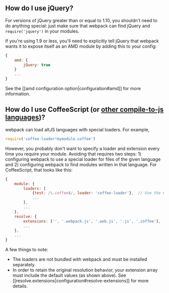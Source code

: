 ## How do I use jQuery?

For versions of jQuery greater than or equal to 1.10, you shouldn't need to do anything special: just make sure that webpack can find jQuery  and `require('jquery')` in your modules.

If you're using 1.9 or less, you'll need to explicitly tell jQuery that webpack wants it to expose itself as an AMD module by adding this to your config:

```javascript
{
    amd: {
        jQuery: true
    }
    ...
}
```

See the [[amd configuration option|configuration#amd]] for more information.


## How do I use CoffeeScript (or [other compile-to-js languages](https://github.com/jashkenas/coffee-script/wiki/List-of-languages-that-compile-to-JS))?

webpack can load altJS languages with special loaders. For example,

```javascript
require('coffee-loader!mymodule.coffee')
```

However, you probably don't want to specify a loader and extension every time you require your module. Avoiding that requires two steps: 1) configuring webpack to use a special loader for files of the given language and 2) configuring webpack to find modules written in that language. For CoffeeScript, that looks like this:

```javascript
{
    module: {
        loaders: [
            {test: /\.coffee$/, loader: 'coffee-loader'},  // Use the CoffeeScript loader for *.coffee files
            ...
        ],
        ...
    },
    resolve: {
        extensions: ['', '.webpack.js', '.web.js', '.js', '.coffee'],  // Look for *.coffee files when resolving modules
        ...
    },
    ...
}
```

A few things to note:

* The loaders are not bundled with webpack and must be installed separately.
* In order to retain the original resolution behavior, your extension array must include the default values (as shown above). See [[resolve.extensions|configuration#resolve-extensions]] for more details.